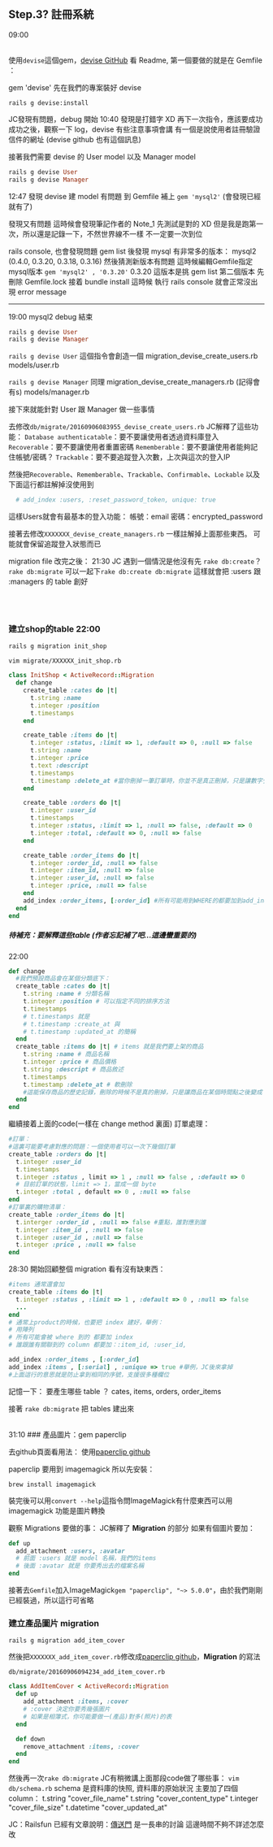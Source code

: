## Step.3? 註冊系統
09:00
<br><br>

使用`devise`這個gem，[devise GitHub](https://github.com/plataformatec/devise)
看 Readme, 第一個要做的就是在 Gemfile ：

gem 'devise'
先在我們的專案裝好 devise
```
rails g devise:install
```
JC發現有問題，debug 開始 10:40
發現是打錯字 XD
再下一次指令，應該要成功
成功之後，觀察一下 log，devise 有些注意事項會講
有一個是說使用者註冊驗證信件的網址
(devise github 也有這個訊息)

接著我們需要 devise 的 User model 以及 Manager model
```ruby
rails g devise User
rails g devise Manager
```

12:47 發現 devise 建 model 有問題
到 Gemfile 補上 `gem 'mysql2'` (會發現已經就有了)

發現又有問題
這時候會發現筆記作者的 Note_1 先測試是對的 XD
但是我是跑第一次，所以還是記錄一下，不然世界線不一樣
不一定要一次到位

rails console, 也會發現問題
gem list 後發現 mysql 有非常多的版本：
mysql2 (0.4.0, 0.3.20, 0.3.18, 0.3.16)
然後猜測新版本有問題
這時候編輯Gemfile指定mysql版本
`gem 'mysql2' , '0.3.20'`
0.3.20 這版本是挑 gem list 第二個版本
先刪除 Gemfile.lock
接着 bundle install
這時候 執行 rails console 就會正常沒出現 error message
***
19:00 mysql2 debug 結束

```rb
rails g devise User  
rails g devise Manager
```
`rails g devise User`
這個指令會創造一個
migration_devise_create_users.rb
models/user.rb

`rails g devise Manager`
同理
migration_devise_create_managers.rb (記得會有s)
models/manager.rb

接下來就能針對 User 跟 Manager 做一些事情

去修改`db/migrate/20160906083955_devise_create_users.rb`
JC解釋了這些功能：
`Database authenticatable`：要不要讓使用者透過資料庫登入
`Recoverable`：要不要讓使用者重置密碼
`Rememberable`：要不要讓使用者能夠記住帳號/密碼？
`Trackable`：要不要追蹤登入次數，上次與這次的登入IP

然後把`Recoverable`、`Rememberable`、`Trackable`、`Confirmable`、`Lockable`
以及下面這行都註解掉沒使用到
```rb
  # add_index :users, :reset_password_token, unique: true
```
這樣Users就會有最基本的登入功能：
帳號：email
密碼：encrypted_password

接著去修改`XXXXXXX_devise_create_managers.rb`
一樣註解掉上面那些東西。
可能就會保留追蹤登入狀態而已

migration file 改完之後：
21:30
JC 遇到一個情況是他沒有先 `rake db:create`？
`rake db:migrate`
可以一起下`rake db:create db:migrate`
這樣就會把 :users 跟 :managers 的 table 創好

<br><br>
### 建立shop的table 22:00

```rb
rails g migration init_shop
```

`vim migrate/XXXXXX_init_shop.rb`
```rb
class InitShop < ActiveRecord::Migration
  def change
    create_table :cates do |t|
      t.string :name
      t.integer :position
      t.timestamps
    end

    create_table :items do |t|
      t.integer :status, :limit => 1, :default => 0, :null => false
      t.string :name
      t.integer :price
      t.text :descript
      t.timestamps
      t.timestamp :delete_at #當你刪掉一筆訂單時，你並不是真正刪掉，只是讓數字少1，他會保留你原始的資料，方便你追帳
    end

    create_table :orders do |t|
      t.integer :user_id
      t.timestamps
      t.integer :status, :limit => 1, :null => false, :default => 0
      t.integer :total, :default => 0, :null => false
    end

    create_table :order_items do |t|
      t.integer :order_id, :null => false
      t.integer :item_id, :null => false
      t.integer :user_id, :null => false
      t.integer :price, :null => false
    end
    add_index :order_items, [:order_id] #所有可能用到WHERE的都要加到add_index裡去
  end
end
```

##### 待補充：要解釋這些table (作者忘記補了吧...這邊蠻重要的)
22:00
```rb
def change
  #我們預設商品會在某個分類底下：
  create_table :cates do |t|
    t.string :name # 分類名稱
    t.integer :position # 可以指定不同的排序方法
    t.timestamps
    # t.timestamps 就是
    # t.timestamp :create_at 與
    # t.timestamp :updated_at 的簡稱
  end
  create_table :items do |t| # items 就是我們要上架的商品
    t.string :name # 商品名稱
    t.integer :price # 商品價格
    t.string :descript # 商品敘述
    t.timestamps
    t.timestamp :delete_at # 軟刪除
    #這能保存商品的歷史記錄，刪除的時候不是真的刪掉，只是讓商品在某個時間點之後變成 "" 空的，這樣要追帳才查得到，不然真的刪光就沒搞頭了
  end
end
```

繼續接着上面的code(一樣在 change method 裏面)
訂單處理：
```rb
#訂單：
#這裏可能要考慮對應的問題：一個使用者可以一次下幾個訂單
create_table :orders do |t|
  t.integer :user_id
  t.timestamps
  t.integer :status , limit => 1 , :null => false , :default => 0
  # 目前訂單的狀態，limit => 1，當成一個 byte
  t.integer :total , default => 0 , :null => false
end
#訂單裏的購物清單：
create_table :order_items do |t|
  t.interger :order_id , :null => false #重點，誰對應到誰
  t.integer :item_id , :null => false
  t.integer :user_id , :null => false
  t.integer :price , :null => false
end
```

28:30
開始回顧整個 migration 看有沒有缺東西：
```rb
#items 通常還會加
create_table :items do |t|
  t.integer :status , :limit => 1 , :default => 0 , :null => false
  ...
end
# 通常上product的時候，也要把 index 建好，舉例：
# 用陣列
# 所有可能會被 where 到的 都要加 index
# 誰跟誰有關聯到的 column 都要加：:item_id, :user_id,

add_index :order_items , [:order_id]
add_index :items , [:serial] , :unique => true #舉例，JC後來拿掉
#上面這行的意思就是防止拿到相同的序號，支援很多種欄位
```
記憶一下：
要產生哪些 table ？
cates, items, orders, order_items

接著 `rake db:migrate` 把 tables 建出來

<br>
31:10
### 產品圖片：gem paperclip

去github頁面看用法：
使用[paperclip github](https://github.com/thoughtbot/paperclip)

paperclip 要用到 imagemagick 所以先安裝：
```
brew install imagemagick
```
裝完後可以用`convert --help`這指令問ImageMagick有什麼東西可以用
imagemagick 功能是圖片轉換

觀察 Migrations 要做的事：
JC解釋了 **Migration** 的部分
如果有個圖片要加：
```rb
def up
  add_attachment :users, :avatar
  # 前面 :users 就是 model 名稱，我們的items
  # 後面 :avatar 就是 你要秀出去的檔案名稱
end
```

接著去`Gemfile`加入ImageMagick`gem "paperclip", "~> 5.0.0"`，由於我們剛剛已經裝過，所以這行可省略
<!-- 筆記作者這行應該是買個保險，因爲之前的 Gemfile 我們沒有指定版本 -->

### 建立產品圖片 migration
```
rails g migration add_item_cover
```

然後把`XXXXXXX_add_item_cover.rb`修改成[paperclip github](https://github.com/thoughtbot/paperclip)，**Migration** 的寫法

`db/migrate/20160906094234_add_item_cover.rb`
```rb
class AddItemCover < ActiveRecord::Migration
  def up
    add_attachment :items, :cover
    # :cover 決定你要秀幾張圖片
    # 如果是相簿式，你可能要做一(產品)對多(照片)的表
  end

  def down
    remove_attachment :items, :cover
  end
end
```

然後再一次`rake db:migrate`
JC有稍微講上面那段code做了哪些事：
`vim db/schema.rb`
schema 是資料庫的快照, 資料庫的原始狀況
主要加了四個column：
t.string  "cover_file_name"
t.string "cover_content_type"
t.integer "cover_file_size"
t.datetime "cover_updated_at"

JC：Railsfun 已經有文章說明：[傳送門](http://railsfun.tw/t/paperclip/64/17)
是一長串的討論
這邊時間不夠不詳述怎麼改
